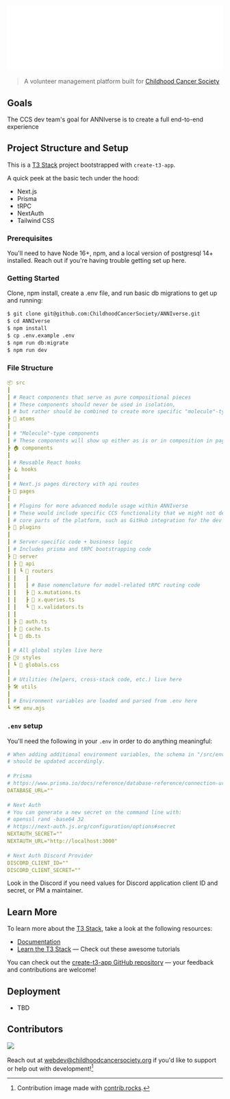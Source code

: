 ![ANNIverse](docs/assets/anniverse-logo.svg)

> A volunteer management platform built for [Childhood Cancer Society](https://childhoodcancersociety.org)

## Goals

The CCS dev team's goal for ANNIverse is to create a full end-to-end experience

## Project Structure and Setup

This is a [T3 Stack](https://create.t3.gg/) project bootstrapped with `create-t3-app`.

A quick peek at the basic tech under the hood:

- Next.js
- Prisma
- tRPC
- NextAuth
- Tailwind CSS

### Prerequisites

You'll need to have Node 16+, npm, and a local version of postgresql 14+ installed. Reach out if you're having trouble getting set up here.

### Getting Started

Clone, npm install, create a .env file, and run basic db migrations to get up and running:

```bash
$ git clone git@github.com:ChildhoodCancerSociety/ANNIverse.git
$ cd ANNIverse
$ npm install
$ cp .env.example .env
$ npm run db:migrate
$ npm run dev
```

### File Structure

```yaml
📦 src
┃
┃ # React components that serve as pure compositional pieces
┃ # These components should never be used in isolation,
┃ # but rather should be combined to create more specific "molecule"-type components
┣ 🧱 atoms
┃
┃ # "Molecule"-type components
┃ # These components will show up either as is or in composition in pages
┣ 🏠 components
┃
┃ # Reusable React hooks
┣ 🪝 hooks
┃
┃ # Next.js pages directory with api routes
┣ 🏣 pages
┃
┃ # Plugins for more advanced module usage within ANNIverse
┃ # These would include specific CCS functionality that we might not deem
┃ # core parts of the platform, such as GitHub integration for the dev team
┣ 🔌 plugins
┃
┃ # Server-specific code + business logic
┃ # Includes prisma and tRPC bootstrapping code
┣ 👔 server
┃ ┣ 📂 api
┃ ┃ ┗ 📂 routers
┃ ┃   ┃
┃ ┃   ┃ # Base nomenclature for model-related tRPC routing code
┃ ┃   ┣ 📜 x.mutations.ts
┃ ┃   ┣ 📜 x.queries.ts
┃ ┃   ┗ 📜 x.validators.ts
┃ ┃
┃ ┣ 📜 auth.ts
┃ ┣ 📜 cache.ts
┃ ┗ 📜 db.ts
┃
┃ # All global styles live here
┣ 💇‍♀️ styles
┃ ┗ 📜 globals.css
┃
┃ # Utilities (helpers, cross-stack code, etc.) live here
┣ 🛠️ utils
┃
┃ # Environment variables are loaded and parsed from .env here
┗ 🗺️ env.mjs
```

### `.env` setup

You'll need the following in your `.env` in order to do anything meaningful:

```yaml
# When adding additional environment variables, the schema in "/src/env.mjs"
# should be updated accordingly.

# Prisma
# https://www.prisma.io/docs/reference/database-reference/connection-urls#env
DATABASE_URL=""

# Next Auth
# You can generate a new secret on the command line with:
# openssl rand -base64 32
# https://next-auth.js.org/configuration/options#secret
NEXTAUTH_SECRET=""
NEXTAUTH_URL="http://localhost:3000"

# Next Auth Discord Provider
DISCORD_CLIENT_ID=""
DISCORD_CLIENT_SECRET=""
```

Look in the Discord if you need values for Discord application client ID and secret, or PM a maintainer.

## Learn More

To learn more about the [T3 Stack](https://create.t3.gg/), take a look at the following resources:

- [Documentation](https://create.t3.gg/)
- [Learn the T3 Stack](https://create.t3.gg/en/faq#what-learning-resources-are-currently-available) — Check out these awesome tutorials

You can check out the [create-t3-app GitHub repository](https://github.com/t3-oss/create-t3-app) — your feedback and contributions are welcome!

## Deployment

- TBD

## Contributors

<a href="https://github.com/ChildhoodCancerSociety/ANNIverse/graphs/contributors">
  <img src="https://contrib.rocks/image?repo=ChildhoodCancerSociety/ANNIverse" />
</a>

Reach out at webdev@childhoodcancersociety.org if you'd like to support or help out with development![^1]

[^1]: Contribution image made with [contrib.rocks](https://contrib.rocks).
